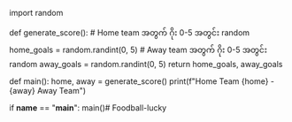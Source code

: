 import random

def generate_score():
    # Home team အတွက် ဂိုး 0-5 အတွင်း random
    home_goals = random.randint(0, 5)
    # Away team အတွက် ဂိုး 0-5 အတွင်း random
    away_goals = random.randint(0, 5)
    return home_goals, away_goals

def main():
    home, away = generate_score()
    print(f"Home Team {home} - {away} Away Team")

if __name__ == "__main__":
    main()# Foodball-lucky
